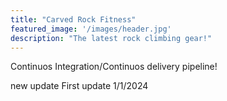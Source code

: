 ```yaml
---
title: "Carved Rock Fitness"
featured_image: '/images/header.jpg'
description: "The latest rock climbing gear!"
---
```

Continuos Integration/Continuos delivery pipeline!

new update 
First update 1/1/2024